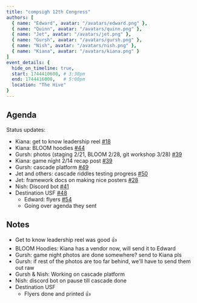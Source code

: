 ```yaml
---
title: "compsigh 12th Congress"
authors: [
  { name: "Edward", avatar: "/avatars/edward.png" },
  { name: "Quinn", avatar: "/avatars/quinn.png" },
  { name: "Jet", avatar: "/avatars/jet.png" },
  { name: "Gursh", avatar: "/avatars/gursh.png" },
  { name: "Nish", avatar: "/avatars/nish.png" },
  { name: "Kiana", avatar: "/avatars/kiana.png" }
]
event_details: {
  hide_on_timeline: true,
  start: 1744410600, # 3:30pm
  end: 1744416000,   # 5:00pm
  location: "The Hive"
}
---
```


## Agenda

Status updates:

- Kiana: get to know leadership reel [#18](https://github.com/compsigh/compsigh/issues/18)
- Kiana: BLOOM hoodies [#44](https://github.com/compsigh/compsigh/issues/44)
- Gursh: photos (staging 2/21, BLOOM 2/28, git workshop 3/28) [#39](https://github.com/compsigh/compsigh/issues/39)
- Kiana: game night 2/14 recap post [#39](https://github.com/compsigh/compsigh/issues/39)
- Gursh: cascade platform [#49](https://github.com/compsigh/compsigh/issues/49)
- Jet and others: cascade riddles testing progress [#50](https://github.com/compsigh/compsigh/issues/50)
- Jet: framework docs on making nice posters [#28](https://github.com/compsigh/compsigh/issues/28)
- Nish: Discord bot [#41](https://github.com/compsigh/compsigh/issues/41)
- Destination USF [#48](https://github.com/compsigh/compsigh/issues/48)
  - Edward: flyers [#54](https://github.com/compsigh/compsigh/issues/54)
  - Going over agenda they sent

## Notes

- Get to know leadership reel was good 👍
- BLOOM Hoodies: Kiana has a vendor now, will send it to Edward
- Gursh: game night photos are done somewhere? send to Kiana pls
- Gursh: if rest of the photos are too far behind, we'll have to send them out raw
- Gursh & Nish: Working on cascade platform
- Nish: discord bot on pause till cascade done
- Destination USF
  - Flyers done and printed 👍
